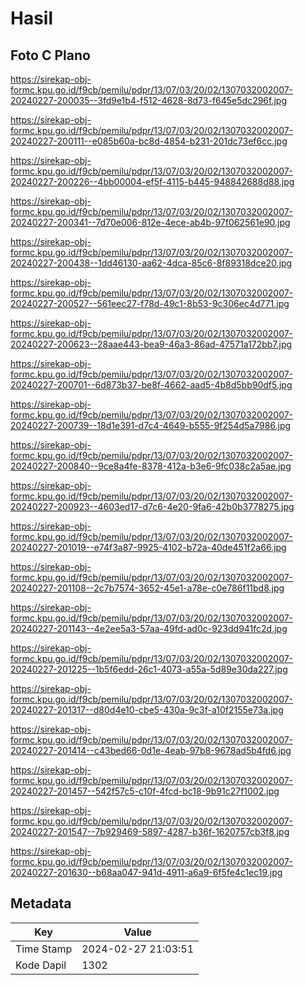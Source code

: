 # Hasil

## Foto C Plano

https://sirekap-obj-formc.kpu.go.id/f9cb/pemilu/pdpr/13/07/03/20/02/1307032002007-20240227-200035--3fd9e1b4-f512-4628-8d73-f645e5dc296f.jpg

https://sirekap-obj-formc.kpu.go.id/f9cb/pemilu/pdpr/13/07/03/20/02/1307032002007-20240227-200111--e085b60a-bc8d-4854-b231-201dc73ef6cc.jpg

https://sirekap-obj-formc.kpu.go.id/f9cb/pemilu/pdpr/13/07/03/20/02/1307032002007-20240227-200226--4bb00004-ef5f-4115-b445-948842688d88.jpg

https://sirekap-obj-formc.kpu.go.id/f9cb/pemilu/pdpr/13/07/03/20/02/1307032002007-20240227-200341--7d70e006-812e-4ece-ab4b-97f062561e90.jpg

https://sirekap-obj-formc.kpu.go.id/f9cb/pemilu/pdpr/13/07/03/20/02/1307032002007-20240227-200438--1dd46130-aa62-4dca-85c6-8f89318dce20.jpg

https://sirekap-obj-formc.kpu.go.id/f9cb/pemilu/pdpr/13/07/03/20/02/1307032002007-20240227-200527--561eec27-f78d-49c1-8b53-9c306ec4d771.jpg

https://sirekap-obj-formc.kpu.go.id/f9cb/pemilu/pdpr/13/07/03/20/02/1307032002007-20240227-200623--28aae443-bea9-46a3-86ad-47571a172bb7.jpg

https://sirekap-obj-formc.kpu.go.id/f9cb/pemilu/pdpr/13/07/03/20/02/1307032002007-20240227-200701--6d873b37-be8f-4662-aad5-4b8d5bb90df5.jpg

https://sirekap-obj-formc.kpu.go.id/f9cb/pemilu/pdpr/13/07/03/20/02/1307032002007-20240227-200739--18d1e391-d7c4-4649-b555-9f254d5a7986.jpg

https://sirekap-obj-formc.kpu.go.id/f9cb/pemilu/pdpr/13/07/03/20/02/1307032002007-20240227-200840--9ce8a4fe-8378-412a-b3e6-9fc038c2a5ae.jpg

https://sirekap-obj-formc.kpu.go.id/f9cb/pemilu/pdpr/13/07/03/20/02/1307032002007-20240227-200923--4603ed17-d7c6-4e20-9fa6-42b0b3778275.jpg

https://sirekap-obj-formc.kpu.go.id/f9cb/pemilu/pdpr/13/07/03/20/02/1307032002007-20240227-201019--e74f3a87-9925-4102-b72a-40de451f2a66.jpg

https://sirekap-obj-formc.kpu.go.id/f9cb/pemilu/pdpr/13/07/03/20/02/1307032002007-20240227-201108--2c7b7574-3652-45e1-a78e-c0e786f11bd8.jpg

https://sirekap-obj-formc.kpu.go.id/f9cb/pemilu/pdpr/13/07/03/20/02/1307032002007-20240227-201143--4e2ee5a3-57aa-49fd-ad0c-923dd941fc2d.jpg

https://sirekap-obj-formc.kpu.go.id/f9cb/pemilu/pdpr/13/07/03/20/02/1307032002007-20240227-201225--1b5f6edd-26c1-4073-a55a-5d89e30da227.jpg

https://sirekap-obj-formc.kpu.go.id/f9cb/pemilu/pdpr/13/07/03/20/02/1307032002007-20240227-201317--d80d4e10-cbe5-430a-9c3f-a10f2155e73a.jpg

https://sirekap-obj-formc.kpu.go.id/f9cb/pemilu/pdpr/13/07/03/20/02/1307032002007-20240227-201414--c43bed66-0d1e-4eab-97b8-9678ad5b4fd6.jpg

https://sirekap-obj-formc.kpu.go.id/f9cb/pemilu/pdpr/13/07/03/20/02/1307032002007-20240227-201457--542f57c5-c10f-4fcd-bc18-9b91c27f1002.jpg

https://sirekap-obj-formc.kpu.go.id/f9cb/pemilu/pdpr/13/07/03/20/02/1307032002007-20240227-201547--7b929469-5897-4287-b36f-1620757cb3f8.jpg

https://sirekap-obj-formc.kpu.go.id/f9cb/pemilu/pdpr/13/07/03/20/02/1307032002007-20240227-201630--b68aa047-941d-4911-a6a9-6f5fe4c1ec19.jpg


## Metadata

| Key        | Value               |
| ---------- | ------------------- |
| Time Stamp | 2024-02-27 21:03:51 |
| Kode Dapil | 1302                |



